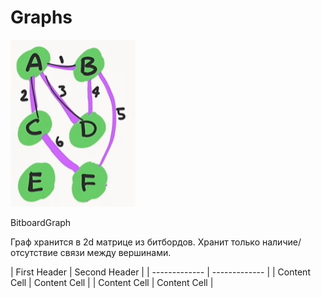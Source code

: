 <h1>Graphs</h1>
<img src="https://github.com/letov/data-structures-and-algorithms-course/blob/main/19-Graphs/images/1.png?raw=true" width="200">
<p>BitboardGraph</p>
<p>Граф хранится в 2d матрице из битбордов. Хранит только наличие/отсутствие связи между вершинами.</p>
| First Header  | Second Header |
| ------------- | ------------- |
| Content Cell  | Content Cell  |
| Content Cell  | Content Cell  |
